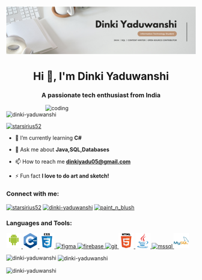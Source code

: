 ![logo](https://github.com/Dinki-Yaduwanshi/Dinki-Yaduwanshi/blob/main/Github%20Banner.png)
<h1 align="center">Hi 👋, I'm Dinki Yaduwanshi</h1>
<h3 align="center">A passionate tech enthusiast from India</h3>
<img align="right" alt="coding" width="400" src="https://cdn.dribbble.com/users/4055494/screenshots/15215756/lottie-000_1_1_still_2x.gif?compress=1&resize=400x300">

<p align="left"> <img src="https://komarev.com/ghpvc/?username=dinki-yaduwanshi&label=Profile%20views&color=0e75b6&style=flat" alt="dinki-yaduwanshi" /> </p>

<p align="left"> <a href="https://twitter.com/starsirius52" target="blank"><img src="https://img.shields.io/twitter/follow/starsirius52?logo=twitter&style=for-the-badge" alt="starsirius52" /></a> </p>

- 🌱 I’m currently learning **C#**

- 💬 Ask me about **Java,SQL,Databases**

- 📫 How to reach me **dinkiyadu05@gmail.com**

- ⚡ Fun fact **I love to do art and sketch!**

<h3 align="left">Connect with me:</h3>
<p align="left">
<a href="https://twitter.com/starsirius52" target="blank"><img align="center" src="https://raw.githubusercontent.com/rahuldkjain/github-profile-readme-generator/master/src/images/icons/Social/twitter.svg" alt="starsirius52" height="30" width="40" /></a>
<a href="https://linkedin.com/in/dinki-yaduwanshi" target="blank"><img align="center" src="https://raw.githubusercontent.com/rahuldkjain/github-profile-readme-generator/master/src/images/icons/Social/linked-in-alt.svg" alt="dinki-yaduwanshi" height="30" width="40" /></a>
<a href="https://instagram.com/paint_n_blush" target="blank"><img align="center" src="https://raw.githubusercontent.com/rahuldkjain/github-profile-readme-generator/master/src/images/icons/Social/instagram.svg" alt="paint_n_blush" height="30" width="40" /></a>
</p>

<h3 align="left">Languages and Tools:</h3>
<p align="left"> <a href="https://developer.android.com" target="_blank" rel="noreferrer"> <img src="https://raw.githubusercontent.com/devicons/devicon/master/icons/android/android-original-wordmark.svg" alt="android" width="40" height="40"/> </a> <a href="https://www.w3schools.com/cpp/" target="_blank" rel="noreferrer"> <img src="https://raw.githubusercontent.com/devicons/devicon/master/icons/cplusplus/cplusplus-original.svg" alt="cplusplus" width="40" height="40"/> </a> <a href="https://www.w3schools.com/css/" target="_blank" rel="noreferrer"> <img src="https://raw.githubusercontent.com/devicons/devicon/master/icons/css3/css3-original-wordmark.svg" alt="css3" width="40" height="40"/> </a> <a href="https://www.figma.com/" target="_blank" rel="noreferrer"> <img src="https://www.vectorlogo.zone/logos/figma/figma-icon.svg" alt="figma" width="40" height="40"/> </a> <a href="https://firebase.google.com/" target="_blank" rel="noreferrer"> <img src="https://www.vectorlogo.zone/logos/firebase/firebase-icon.svg" alt="firebase" width="40" height="40"/> </a> <a href="https://git-scm.com/" target="_blank" rel="noreferrer"> <img src="https://www.vectorlogo.zone/logos/git-scm/git-scm-icon.svg" alt="git" width="40" height="40"/> </a> <a href="https://www.w3.org/html/" target="_blank" rel="noreferrer"> <img src="https://raw.githubusercontent.com/devicons/devicon/master/icons/html5/html5-original-wordmark.svg" alt="html5" width="40" height="40"/> </a> <a href="https://www.java.com" target="_blank" rel="noreferrer"> <img src="https://raw.githubusercontent.com/devicons/devicon/master/icons/java/java-original.svg" alt="java" width="40" height="40"/> </a> <a href="https://www.microsoft.com/en-us/sql-server" target="_blank" rel="noreferrer"> <img src="https://www.svgrepo.com/show/303229/microsoft-sql-server-logo.svg" alt="mssql" width="40" height="40"/> </a> <a href="https://www.mysql.com/" target="_blank" rel="noreferrer"> <img src="https://raw.githubusercontent.com/devicons/devicon/master/icons/mysql/mysql-original-wordmark.svg" alt="mysql" width="40" height="40"/> </a> </p>

<p><img align="left" src="https://github-readme-stats.vercel.app/api/top-langs?username=dinki-yaduwanshi&show_icons=true&locale=en&layout=compact" alt="dinki-yaduwanshi" /></p>

<p>&nbsp;<img align="center" src="https://github-readme-stats.vercel.app/api?username=dinki-yaduwanshi&show_icons=true&locale=en" alt="dinki-yaduwanshi" /></p>

<p><img align="center" src="https://github-readme-streak-stats.herokuapp.com/?user=dinki-yaduwanshi&" alt="dinki-yaduwanshi" /></p>
